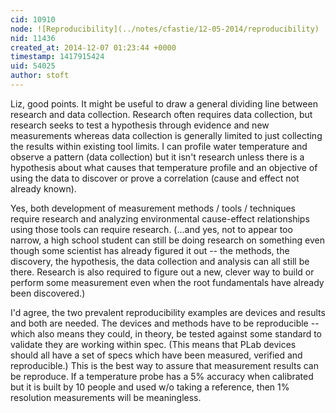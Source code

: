 ```yaml
---
cid: 10910
node: ![Reproducibility](../notes/cfastie/12-05-2014/reproducibility)
nid: 11436
created_at: 2014-12-07 01:23:44 +0000
timestamp: 1417915424
uid: 54025
author: stoft
---
```


Liz, good points. It might be useful to draw a general dividing line between research and data collection. Research often requires data collection, but research seeks to test a hypothesis through evidence and new measurements whereas data collection is generally limited to just collecting the results within existing tool limits. I can profile water temperature and observe a pattern (data collection) but it isn't research unless there is a hypothesis about what causes that temperature profile and an objective of using the data to discover or prove a correlation (cause and effect not already known).

Yes, both development of measurement methods / tools / techniques require research and analyzing environmental cause-effect relationships using those tools can require research. (...and yes, not to appear too narrow, a high school student can still be doing research on something even though some scientist has already figured it out -- the methods, the discovery, the hypothesis, the data collection and analysis can all still be there. Research is also required to figure out a new, clever way to build or perform some measurement even when the root fundamentals have already been discovered.) 

I'd agree, the two prevalent reproducibility examples are devices and results and both are needed. The devices and methods have to be reproducible -- which also means they could, in theory, be tested against some standard to validate they are working within spec. (This means that PLab devices should all have a set of specs which have been measured, verified and reproducible.) This is the best way to assure that measurement results can be reproduce. If a temperature probe has a 5% accuracy when calibrated but it is built by 10 people and used w/o taking a reference, then 1% resolution measurements will be meaningless.
